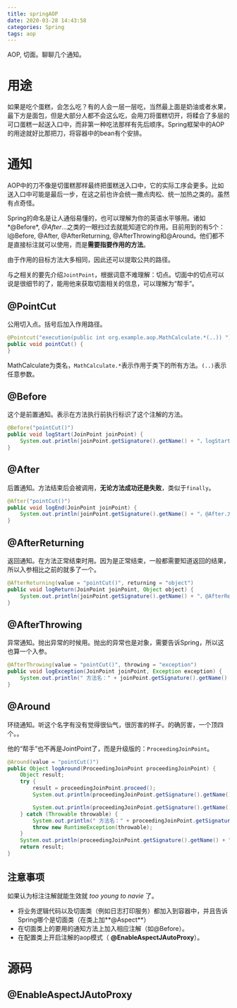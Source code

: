 ```yaml
---
title: springAOP
date: 2020-03-28 14:43:58
categories: Spring
tags: aop
---
```


AOP, 切面。聊聊几个通知。

<!--more-->

# 用途

如果是吃个蛋糕，会怎么吃？有的人会一层一层吃，当然最上面是奶油或者水果，最下方是面包，但是大部分人都不会这么吃，会用刀将蛋糕切开，将糅合了多层的可口蛋糕一起送入口中，而非第一种吃法那样有先后顺序。Spring框架中的AOP的用途就好比那把刀，将容器中的bean有个安排。

# 通知

AOP中的刀不像是切蛋糕那样最终把蛋糕送入口中，它的实际工序会更多。比如送入口中可能是最后一步，在这之前也许会统一撒点肉松、统一加热之类的。虽然有点奇怪。

Spring的命名是让人通俗易懂的，也可以理解为你的英语水平够用。诸如*@Before*, *@After*...之类的一眼扫过去就能知道它的作用。目前用到的有5个：l@Before, @After, @AfterReturning, @AfterThrowing和@Around。他们都不是直接标注就可以使用，而是**需要指要作用的方法**。

由于作用的目标方法大多相同，因此还可以提取公共的路径。

与之相关的要先介绍`JointPoint`，根据词意不难理解：切点。切面中的切点可以说是很细节的了，能用他来获取切面相关的信息，可以理解为“帮手”。

## @PointCut

公用切入点。括号后加入作用路径。

```java
@Pointcut("execution(public int org.example.aop.MathCalculate.*(..)) ")
public void pointCut() {
}
```

MathCalculate为类名，`MathCalculate.*`表示作用于类下的所有方法。`(..)`表示任意参数。



## @Before

这个是前置通知。表示在方法执行前执行标识了这个注解的方法。

```java
@Before("pointCut()")
public void logStart(JoinPoint joinPoint) {
    System.out.println(joinPoint.getSignature().getName() + "，logStart()..方法名：" + "....参数：" + Arrays.asList(joinPoint.getArgs()));
}
```



## @After

后置通知。方法结束后会被调用，**无论方法成功还是失败**，类似于`finally`。

```java
@After("pointCut()")
public void logEnd(JoinPoint joinPoint) {
    System.out.println(joinPoint.getSignature().getName() + "，@After.方法名：" + ". 一定会返回的。.参数：" + Arrays.asList(joinPoint.getArgs()));
}
```



## @AfterReturning

返回通知。在方法正常结束时用。因为是正常结束，一般都需要知道返回的结果，所以入参相比之前的就多了一个。

```java
@AfterReturning(value = "pointCut()", returning = "object")
public void logReturn(JoinPoint joinPoint, Object object) {
    System.out.println(joinPoint.getSignature().getName() + "，@AfterReturning..正常返回。.运行结果：" + object);
}
```



## @AfterThrowing

异常通知。抛出异常的时候用。抛出的异常也是对象，需要告诉Spring，所以这也算一个入参。

```java
@AfterThrowing(value = "pointCut()", throwing = "exception")
public void logException(JoinPoint joinPoint, Exception exception) {
    System.out.println(" 方法名：" + joinPoint.getSignature().getName() + ".....异常信息：" + exception);
}
```



## @Around

环绕通知。听这个名字有没有觉得很仙气，很厉害的样子。的确厉害，一个顶四个。。

他的“帮手”也不再是JointPoint了，而是升级版的：`ProceedingJoinPoint`。

```java
@Around(value = "pointCut()")
public Object logAround(ProceedingJoinPoint proceedingJoinPoint) {
    Object result;
    try {
        result = proceedingJoinPoint.proceed();
        System.out.println(proceedingJoinPoint.getSignature().getName() + "，Around ..方法名：" + "....参数：" + Arrays.asList(proceedingJoinPoint.getArgs()));

        System.out.println(proceedingJoinPoint.getSignature().getName() + "，Around..正常返回。.运行结果：" + result);
    } catch (Throwable throwable) {
        System.out.println(" 方法名：" + proceedingJoinPoint.getSignature().getName() + "....Around  .异常信息：" + throwable);
        throw new RuntimeException(throwable);
    }
    System.out.println(proceedingJoinPoint.getSignature().getName() + "，Around.方法名：" + ". 一定会返回的。.参数：" + Arrays.asList(proceedingJoinPoint.getArgs()));
    return result;
}
```

## 注意事项

如果认为标注注解就能生效就  *too young to navie* 了。

- 将业务逻辑代码以及切面类（例如日志打印服务）都加入到容器中，并且告诉Spring哪个是切面类（在类上加**@Aspect**）
- 在切面类上的要用的通知方法上加入相应注解（如@Before）。
- 在配置类上开启注解的aop模式（ **@EnableAspectJAutoProxy**）。

# 源码

## @EnableAspectJAutoProxy